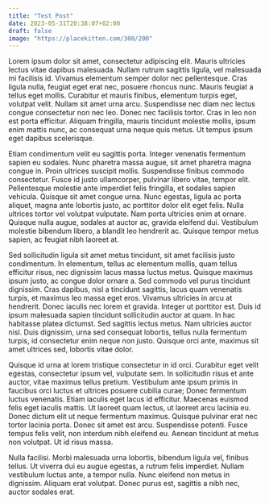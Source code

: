 ```yaml
---
title: "Test Post"
date: 2023-05-31T20:38:07+02:00
draft: false
image: "https://placekitten.com/300/200"
---
```


Lorem ipsum dolor sit amet, consectetur adipiscing elit. Mauris ultricies lectus vitae dapibus malesuada. Nullam rutrum sagittis ligula, vel malesuada mi facilisis id. Vivamus elementum semper dolor nec pellentesque. Cras ligula nulla, feugiat eget erat nec, posuere rhoncus nunc. Mauris feugiat a tellus eget mollis. Curabitur et mauris finibus, elementum turpis eget, volutpat velit. Nullam sit amet urna arcu. Suspendisse nec diam nec lectus congue consectetur non nec leo. Donec nec facilisis tortor. Cras in leo non est porta efficitur. Aliquam fringilla, mauris tincidunt molestie mollis, ipsum enim mattis nunc, ac consequat urna neque quis metus. Ut tempus ipsum eget dapibus scelerisque.

Etiam condimentum velit eu sagittis porta. Integer venenatis fermentum sapien eu sodales. Nunc pharetra massa augue, sit amet pharetra magna congue in. Proin ultrices suscipit mollis. Suspendisse finibus commodo consectetur. Fusce id justo ullamcorper, pulvinar libero vitae, tempor elit. Pellentesque molestie ante imperdiet felis fringilla, et sodales sapien vehicula. Quisque sit amet congue urna. Nunc egestas, ligula ac porta aliquet, magna ante lobortis justo, ac porttitor dolor elit eget felis. Nulla ultrices tortor vel volutpat vulputate. Nam porta ultricies enim at ornare. Quisque nulla augue, sodales at auctor ac, gravida eleifend dui. Vestibulum molestie bibendum libero, a blandit leo hendrerit ac. Quisque tempor metus sapien, ac feugiat nibh laoreet at.

Sed sollicitudin ligula sit amet metus tincidunt, sit amet facilisis justo condimentum. In elementum, tellus ac elementum mollis, quam tellus efficitur risus, nec dignissim lacus massa luctus metus. Quisque maximus ipsum justo, ac congue dolor ornare a. Sed commodo vel purus tincidunt dignissim. Cras dapibus, nisl a tincidunt sagittis, lacus quam venenatis turpis, et maximus leo massa eget eros. Vivamus ultricies in arcu at hendrerit. Donec iaculis nec lorem et gravida. Integer ut porttitor est. Duis id ipsum malesuada sapien tincidunt sollicitudin auctor at quam. In hac habitasse platea dictumst. Sed sagittis lectus metus. Nam ultricies auctor nisl. Duis dignissim, urna sed consequat lobortis, tellus nulla fermentum turpis, id consectetur enim neque non justo. Quisque orci ante, maximus sit amet ultrices sed, lobortis vitae dolor.

Quisque id urna at lorem tristique consectetur in id orci. Curabitur eget velit egestas, consectetur ipsum vel, vulputate sem. In sollicitudin risus et ante auctor, vitae maximus tellus pretium. Vestibulum ante ipsum primis in faucibus orci luctus et ultrices posuere cubilia curae; Donec fermentum luctus venenatis. Etiam iaculis eget lacus id efficitur. Maecenas euismod felis eget iaculis mattis. Ut laoreet quam lectus, ut laoreet arcu lacinia eu. Donec dictum elit ut neque fermentum maximus. Quisque pulvinar erat nec tortor lacinia porta. Donec sit amet est arcu. Suspendisse potenti. Fusce tempus felis velit, non interdum nibh eleifend eu. Aenean tincidunt at metus non volutpat. Ut id risus massa.

Nulla facilisi. Morbi malesuada urna lobortis, bibendum ligula vel, finibus tellus. Ut viverra dui eu augue egestas, a rutrum felis imperdiet. Nullam vestibulum luctus ante, a tempor nulla. Nunc eleifend non metus in dignissim. Aliquam erat volutpat. Donec purus est, sagittis a nibh nec, auctor sodales erat.



